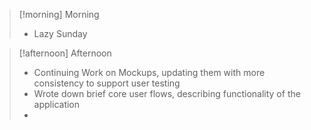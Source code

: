 
> [!morning] Morning
> - Lazy Sunday


> [!afternoon] Afternoon
> - Continuing Work on Mockups, updating them with more consistency to support user testing
> - Wrote down brief core user flows, describing functionality of the application
> - 
